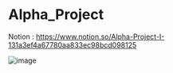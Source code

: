 # Alpha_Project
Notion : https://www.notion.so/Alpha-Project-I-131a3ef4a67780aa833ec98bcd098125



  
![image](https://github.com/user-attachments/assets/b9e5c876-d425-4f0f-922b-18ac8b2bf20e)
